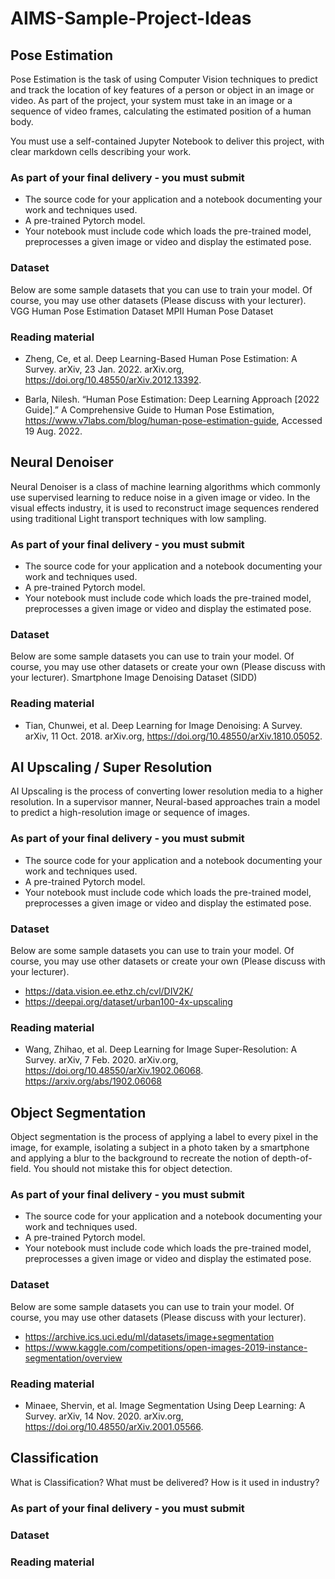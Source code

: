 # AIMS-Sample-Project-Ideas

## Pose Estimation

Pose Estimation is the task of using Computer Vision techniques to predict and track the location of key features of a person or object in an image or video. As part of the project, your system must take in an image or a sequence of video frames, calculating the estimated position of a human body.

You must use a self-contained Jupyter Notebook to deliver this project, with clear markdown cells describing your work.

### As part of your final delivery - you must submit

- The source code for your application and a notebook documenting your work and techniques used.
- A pre-trained Pytorch model.
- Your notebook must include code which loads the pre-trained model, preprocesses a given image or video and display the estimated pose.

### Dataset

Below are some sample datasets that you can use to train your model. Of course, you may use other datasets (Please discuss with your lecturer).
VGG Human Pose Estimation Dataset
MPII Human Pose Dataset

### Reading material

- Zheng, Ce, et al. Deep Learning-Based Human Pose Estimation: A Survey. arXiv, 23 Jan. 2022. arXiv.org, <https://doi.org/10.48550/arXiv.2012.13392>.

- Barla, Nilesh. “Human Pose Estimation: Deep Learning Approach [2022 Guide].” A Comprehensive Guide to Human Pose Estimation, <https://www.v7labs.com/blog/human-pose-estimation-guide>, Accessed 19 Aug. 2022.

## Neural Denoiser

Neural Denoiser is a class of machine learning algorithms which commonly use supervised learning to reduce noise in a given image or video. In the visual effects industry, it is used to reconstruct image sequences rendered using traditional Light transport techniques with low sampling.

### As part of your final delivery - you must submit

- The source code for your application and a notebook documenting your work and techniques used.
- A pre-trained Pytorch model.
- Your notebook must include code which loads the pre-trained model, preprocesses a given image or video and display the estimated pose.

### Dataset

Below are some sample datasets you can use to train your model. Of course, you may use other datasets or create your own (Please discuss with your lecturer).
Smartphone Image Denoising Dataset (SIDD)

### Reading material

- Tian, Chunwei, et al. Deep Learning for Image Denoising: A Survey. arXiv, 11 Oct. 2018. arXiv.org, <https://doi.org/10.48550/arXiv.1810.05052>.

## AI Upscaling / Super Resolution

AI Upscaling is the process of converting lower resolution media to a higher resolution. In a supervisor manner, Neural-based approaches train a model to predict a high-resolution image or sequence of images.

### As part of your final delivery - you must submit

- The source code for your application and a notebook documenting your work and techniques used.
- A pre-trained Pytorch model.
- Your notebook must include code which loads the pre-trained model, preprocesses a given image or video and display the estimated pose.

### Dataset

Below are some sample datasets you can use to train your model. Of course, you may use other datasets or create your own (Please discuss with your lecturer).
- <https://data.vision.ee.ethz.ch/cvl/DIV2K/>
- <https://deepai.org/dataset/urban100-4x-upscaling>

### Reading material

- Wang, Zhihao, et al. Deep Learning for Image Super-Resolution: A Survey. arXiv, 7 Feb. 2020. arXiv.org, <https://doi.org/10.48550/arXiv.1902.06068>.
<https://arxiv.org/abs/1902.06068>

## Object Segmentation

Object segmentation is the process of applying a label to every pixel in the image, for example, isolating a subject in a photo taken by a smartphone and applying a blur to the background to recreate the notion of depth-of-field. You should not mistake this for object detection.

### As part of your final delivery - you must submit

- The source code for your application and a notebook documenting your work and techniques used.
- A pre-trained Pytorch model.
- Your notebook must include code which loads the pre-trained model, preprocesses a given image or video and display the estimated pose.

### Dataset

Below are some sample datasets you can use to train your model. Of course, you may use other datasets (Please discuss with your lecturer).
- <https://archive.ics.uci.edu/ml/datasets/image+segmentation>
- <https://www.kaggle.com/competitions/open-images-2019-instance-segmentation/overview>

### Reading material

- Minaee, Shervin, et al. Image Segmentation Using Deep Learning: A Survey. arXiv, 14 Nov. 2020. arXiv.org, <https://doi.org/10.48550/arXiv.2001.05566>.

## Classification

What is Classification?
What must be delivered?
How is it used in industry?

### As part of your final delivery - you must submit

### Dataset

### Reading material
